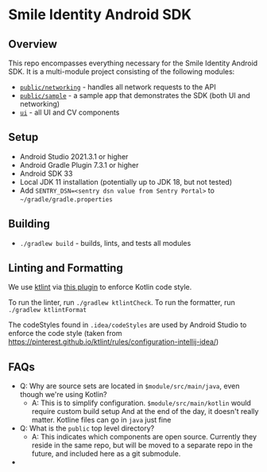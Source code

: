 # Smile Identity Android SDK

## Overview
This repo encompasses everything necessary for the Smile Identity Android SDK. 
It is a multi-module project consisting of the following modules:
- [`public/networking`](https://github.com/smileidentity/android/tree/main/public/networking) - handles all network requests to the API
- [`public/sample`](https://github.com/smileidentity/android/tree/main/public/sample) - a sample app that demonstrates the SDK (both UI and networking)
- [`ui`](https://github.com/smileidentity/android/tree/main/ui) - all UI and CV components

## Setup
- Android Studio 2021.3.1 or higher
- Android Gradle Plugin 7.3.1 or higher
- Android SDK 33
- Local JDK 11 installation (potentially up to JDK 18, but not tested)
- Add `SENTRY_DSN=<sentry dsn value from Sentry Portal>` to `~/gradle/gradle.properties`

## Building
- `./gradlew build` - builds, lints, and tests all modules

## Linting and Formatting
We use [ktlint](https://github.com/pinterest/ktlint) via 
[this plugin](https://github.com/jlleitschuh/ktlint-gradle) to enforce Kotlin code style.

To run the linter, run `./gradlew ktlintCheck`. To run the formatter, run `./gradlew ktlintFormat`

The codeStyles found in `.idea/codeStyles` are used by Android Studio to enforce the code style
(taken from https://pinterest.github.io/ktlint/rules/configuration-intellij-idea/)

## FAQs
- Q: Why are source sets are located in `$module/src/main/java`, even though we're using Kotlin?
  - A: This is to simplify configuration. `$module/src/main/kotlin` would require custom build setup
    And at the end of the day, it doesn't really matter. Kotline files can go in `java` just fine
- Q: What is the `public` top level directory?
  - A: This indicates which components are open source. Currently they reside in the same repo, but
    will be moved to a separate repo in the future, and included here as a git submodule.
- 
